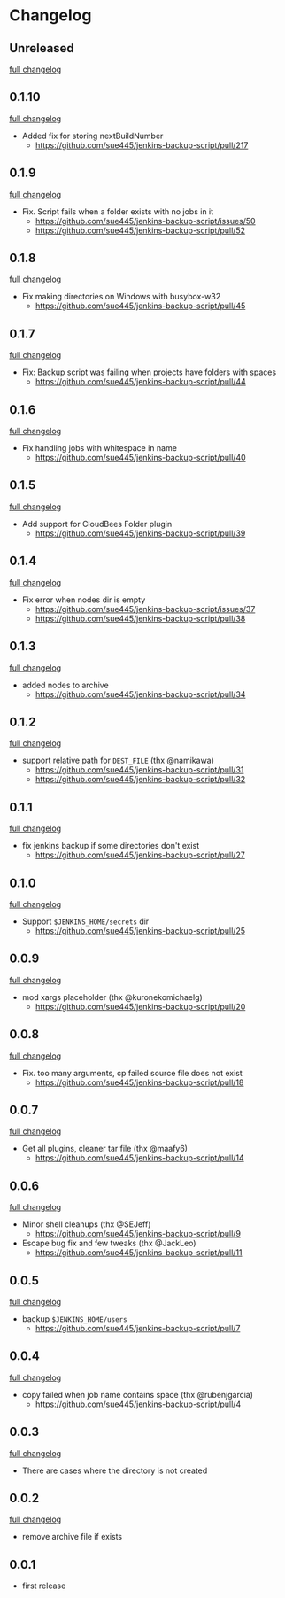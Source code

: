 # Changelog
## Unreleased
[full changelog](https://github.com/sue445/jenkins-backup-script/compare/0.1.10...master)

## 0.1.10
[full changelog](https://github.com/sue445/jenkins-backup-script/compare/0.1.9...0.1.10)

* Added fix for storing nextBuildNumber
  * https://github.com/sue445/jenkins-backup-script/pull/217

## 0.1.9
[full changelog](https://github.com/sue445/jenkins-backup-script/compare/0.1.8...0.1.9)

* Fix. Script fails when a folder exists with no jobs in it
  * https://github.com/sue445/jenkins-backup-script/issues/50
  * https://github.com/sue445/jenkins-backup-script/pull/52

## 0.1.8
[full changelog](https://github.com/sue445/jenkins-backup-script/compare/0.1.7...0.1.8)

* Fix making directories on Windows with busybox-w32
  * https://github.com/sue445/jenkins-backup-script/pull/45

## 0.1.7
[full changelog](https://github.com/sue445/jenkins-backup-script/compare/0.1.6...0.1.7)

* Fix: Backup script was failing when projects have folders with spaces
  * https://github.com/sue445/jenkins-backup-script/pull/44

## 0.1.6
[full changelog](https://github.com/sue445/jenkins-backup-script/compare/0.1.5...0.1.6)

* Fix handling jobs with whitespace in name
  * https://github.com/sue445/jenkins-backup-script/pull/40

## 0.1.5
[full changelog](https://github.com/sue445/jenkins-backup-script/compare/0.1.4...0.1.5)

* Add support for CloudBees Folder plugin
  * https://github.com/sue445/jenkins-backup-script/pull/39

## 0.1.4
[full changelog](https://github.com/sue445/jenkins-backup-script/compare/0.1.3...0.1.4)

* Fix error when nodes dir is empty
  * https://github.com/sue445/jenkins-backup-script/issues/37
  * https://github.com/sue445/jenkins-backup-script/pull/38

## 0.1.3
[full changelog](https://github.com/sue445/jenkins-backup-script/compare/0.1.2...0.1.3)

* added nodes to archive
  * https://github.com/sue445/jenkins-backup-script/pull/34

## 0.1.2
[full changelog](https://github.com/sue445/jenkins-backup-script/compare/0.1.1...0.1.2)

* support relative path for `DEST_FILE` (thx @namikawa)
  * https://github.com/sue445/jenkins-backup-script/pull/31
  * https://github.com/sue445/jenkins-backup-script/pull/32

## 0.1.1
[full changelog](https://github.com/sue445/jenkins-backup-script/compare/0.1.0...0.1.1)

* fix jenkins backup if some directories don't exist
  * https://github.com/sue445/jenkins-backup-script/pull/27

## 0.1.0
[full changelog](https://github.com/sue445/jenkins-backup-script/compare/0.0.9...0.1.0)

* Support `$JENKINS_HOME/secrets` dir
  * https://github.com/sue445/jenkins-backup-script/pull/25

## 0.0.9
[full changelog](https://github.com/sue445/jenkins-backup-script/compare/0.0.8...0.0.9)

* mod xargs placeholder (thx @kuronekomichaelg)
  * https://github.com/sue445/jenkins-backup-script/pull/20

## 0.0.8
[full changelog](https://github.com/sue445/jenkins-backup-script/compare/0.0.7...0.0.8)

* Fix. too many arguments, cp failed source file does not exist
  * https://github.com/sue445/jenkins-backup-script/pull/18

## 0.0.7
[full changelog](https://github.com/sue445/jenkins-backup-script/compare/0.0.6...0.0.7)

* Get all plugins, cleaner tar file (thx @maafy6)
  * https://github.com/sue445/jenkins-backup-script/pull/14

## 0.0.6
[full changelog](https://github.com/sue445/jenkins-backup-script/compare/0.0.5...0.0.6)

* Minor shell cleanups (thx @SEJeff)
  * https://github.com/sue445/jenkins-backup-script/pull/9
* Escape bug fix and few tweaks (thx @JackLeo)
  * https://github.com/sue445/jenkins-backup-script/pull/11

## 0.0.5
[full changelog](https://github.com/sue445/jenkins-backup-script/compare/0.0.4...0.0.5)

* backup `$JENKINS_HOME/users`
  * https://github.com/sue445/jenkins-backup-script/pull/7

## 0.0.4
[full changelog](https://github.com/sue445/jenkins-backup-script/compare/0.0.3...0.0.4)

* copy failed when job name contains space (thx @rubenjgarcia)
  * https://github.com/sue445/jenkins-backup-script/pull/4

## 0.0.3
[full changelog](https://github.com/sue445/jenkins-backup-script/compare/0.0.2...0.0.3)

* There are cases where the directory is not created

## 0.0.2
[full changelog](https://github.com/sue445/jenkins-backup-script/compare/0.0.1...0.0.2)

* remove archive file if exists

## 0.0.1
* first release
